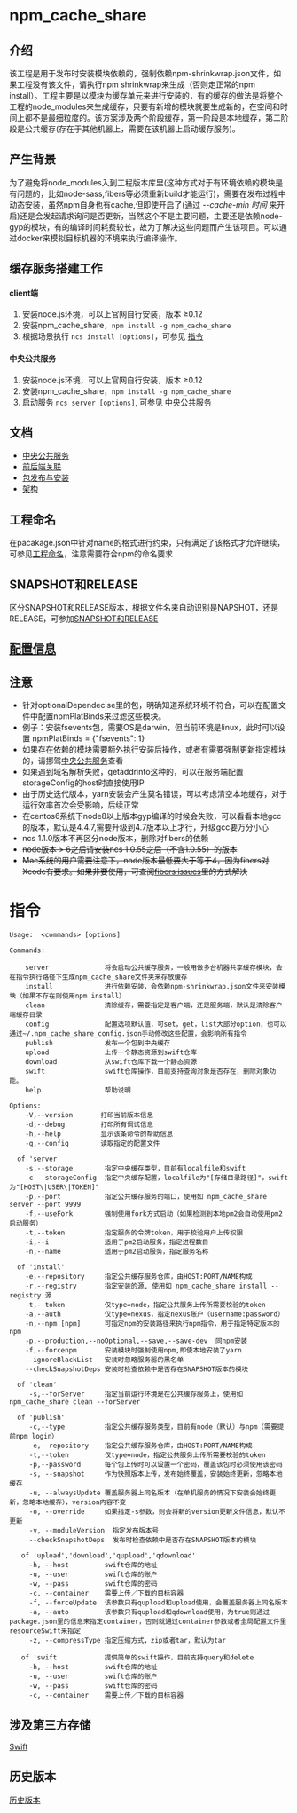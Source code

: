 # npm_cache_share
## 介绍
该工程是用于发布时安装模块依赖的，强制依赖npm-shrinkwrap.json文件，如果工程没有该文件，请执行npm shrinkwrap来生成（否则走正常的npm install）。工程主要是以模块为缓存单元来进行安装的，有的缓存的做法是将整个工程的node_modules来生成缓存，只要有新增的模块就要生成新的，在空间和时间上都不是最细粒度的。该方案涉及两个阶段缓存，第一阶段是本地缓存，第二阶段是公共缓存(存在于其他机器上，需要在该机器上启动缓存服务)。

## 产生背景
为了避免将node_modules入到工程版本库里(这种方式对于有环境依赖的模块是有问题的，比如node-sass,fibers等必须重新build才能运行)，需要在发布过程中动态安装，虽然npm自身也有cache,但即使开启了(通过 *--cache-min 时间* 来开启)还是会发起请求询问是否更新，当然这个不是主要问题，主要还是依赖node-gyp的模块，有的编译时间耗费较长，故为了解决这些问题而产生该项目。可以通过docker来模拟目标机器的环境来执行编译操作。

## 缓存服务搭建工作

#### client端

1. 安装node.js环境，可以上官网自行安装，版本 ≥0.12
2. 安装npm_cache_share，`npm install -g npm_cache_share`
3. 根据场景执行 `ncs install [options]`，可参见 [指令](#command)

#### 中央公共服务

1. 安装node.js环境，可以上官网自行安装，版本 ≥0.12
2. 安装npm_cache_share，`npm install -g npm_cache_share`
3. 启动服务 `ncs server [options]`, 可参见 [中央公共服务](./docs/server.md)

## 文档
- [中央公共服务](./docs/server.md)
- [前后端关联](./docs/linkFront2Backend.md)
- [包发布与安装](./docs/modules.md)
- [架构](./docs/architecture.md)

## 工程命名
在pacakage.json中针对name的格式进行约束，只有满足了该格式才允许继续，可参见[工程命名](./docs/projecName.md)，注意需要符合npm的命名要求

## SNAPSHOT和RELEASE
区分SNAPSHOT和RELEASE版本，根据文件名来自动识别是NAPSHOT，还是RELEASE，可参加[SNAPSHOT和RELEASE](./docs/version.md)

## [配置信息](./docs/config.md)

## 注意
- 针对optionalDependecise里的包，明确知道系统环境不符合，可以在配置文件中配置npmPlatBinds来过滤这些模块。
- 例子：安装fsevents包，需要OS是darwin，但当前环境是linux，此时可以设置 npmPlatBinds = {"fsevents": 1}
- 如果存在依赖的模块需要额外执行安装后操作，或者有需要强制更新指定模块的，请挪驾[中央公共服务](./docs/server.md)查看
- 如果遇到域名解析失败，getaddrinfo这种的，可以在服务端配置storageConfig的host时直接使用IP
- 由于历史迭代版本，yarn安装会产生莫名错误，可以考虑清空本地缓存，对于运行效率首次会受影响，后续正常
- 在centos6系统下node8以上版本gyp编译的时候会失败，可以看看本地gcc的版本，默认是4.4.7,需要升级到4.7版本以上才行，升级gcc要万分小心
- ncs 1.1.0版本不再区分node版本，删除对fibers的依赖
- ~~node版本 > 6之后请安装ncs 1.0.55之后（不含1.0.55）的版本~~
- ~~Mac系统的用户需要注意下，node版本最低要大于等于4，因为fibers对Xcode有要求。如果非要使用，可查阅[fibers issues](https://github.com/nodejs/node-gyp/issues/1160)里的方式解决~~

<h1 id="command">指令</h1>

```
Usage:  <commands> [options]

Commands:

    server              将会启动公共缓存服务，一般用做多台机器共享缓存模块，会在指令执行路径下生成npm_cache_share文件夹来存放缓存                    
    install             进行依赖安装，会依赖npm-shrinkwrap.json文件来安装模块（如果不存在则使用npm install）
    clean               清除缓存，需要指定是客户端，还是服务端，默认是清除客户端缓存目录
    config              配置选项默认值，可set，get，list大部分option，也可以通过~/.npm_cache_share_config.json手动修改这些配置，会影响所有指令
    publish             发布一个包到中央缓存
    upload              上传一个静态资源到swift仓库
    download            从swift仓库下载一个静态资源
    swift               swift仓库操作，目前支持查询对象是否存在，删除对象功能。
    help                帮助说明

Options:
	-V,--version       打印当前版本信息
	-d,--debug         打印所有调试信息
	-h,--help          显示该条命令的帮助信息
    -g,--config        读取指定的配置文件

  of 'server'
    -s,--storage        指定中央缓存类型，目前有localfile和swift
    -c --storageConfig  指定中央缓存配置，localfile为"[存储目录路径]"，swift为"[HOST\|USER\|TOKEN]"
    -p,--port           指定公共缓存服务的端口，使用如 npm_cache_share server --port 9999
    -f,--useFork        强制使用fork方式启动（如果检测到本地pm2会自动使用pm2启动服务）
    -t,--token          指定服务的令牌token，用于校验用户上传权限
    -i,--i              适用于pm2启动服务，指定进程数目
    -n,--name           适用于pm2启动服务，指定服务名称

  of 'install'
    -e,--repository     指定公共缓存服务仓库，由HOST:PORT/NAME构成
    -r,--registry       指定安装的源, 使用如 npm_cache_share install --registry 源
    -t,--token          仅type=node，指定公共服务上传所需要校验的token
    -a,--auth           仅type=nexus，指定nexus账户（username:password）
    -n,--npm [npm]      可指定npm的安装路径来执行npm指令，用于指定特定版本的npm
    -p,--production,--noOptional,--save,--save-dev	同npm安装
    -f,--forcenpm       安装模块时强制使用npm,即使本地安装了yarn
    --ignoreBlackList   安装时忽略服务器的黑名单
    --checkSnapshotDeps 安装时检查依赖中是否存在SNAPSHOT版本的模块

  of 'clean'
     -s,--forServer     指定当前运行环境是在公共缓存服务上，使用如 npm_cache_share clean --forServer

  of 'publish'
     -c,--type          指定公共缓存服务类型，目前有node（默认）与npm（需要提前npm login）
     -e,--repository    指定公共缓存服务仓库，由HOST:PORT/NAME构成
     -t,--token         仅type=node，指定公共服务上传所需要校验的token
     -p,--password      每个包上传时可以设置一个密码，覆盖该包时必须使用该密码
     -s, --snapshot     作为快照版本上传，发布始终覆盖，安装始终更新，忽略本地缓存
     -u, --alwaysUpdate 覆盖服务器上同名版本（在单机服务的情况下安装会始终更新，忽略本地缓存），version内容不变
     -o, --override     如果指定-s参数，则会将新的version更新文件信息，默认不更新  
     -v, --moduleVersion  指定发布版本号
     --checkSnapshotDeps  发布时检查依赖中是否存在SNAPSHOT版本的模块  

   of 'upload','download','qupload','qdownload'
     -h, --host         swift仓库的地址
     -u, --user         swift仓库的账户        
     -w, --pass         swift仓库的密码
     -c, --container    需要上传／下载的目标容器
     -f, --forceUpdate  该参数只有qupload和upload使用，会覆盖服务器上同名版本
     -a, --auto         该参数只有qupload和qdownload使用，为true则通过package.json里的信息来指定container，否则就通过container参数或者全局配置文件里resourceSwift来指定
     -z, --compressType 指定压缩方式，zip或者tar，默认为tar

   of 'swift'           提供简单的swift操作，目前支持query和delete
     -h, --host         swift仓库的地址
     -u, --user         swift仓库的账户        
     -w, --pass         swift仓库的密码
     -c, --container    需要上传／下载的目标容器
```
## 涉及第三方存储
[Swift](./docs/swift.md)

## 历史版本
[历史版本](./docs/history.md)
